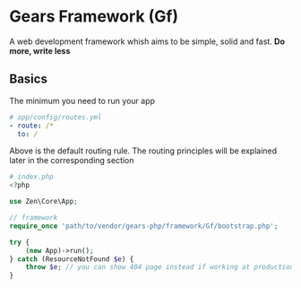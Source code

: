 Gears Framework (Gf)
=========

A web development framework whish aims to be simple, solid and fast. **Do more, write less**


## Basics
The minimum you need to run your app

```yaml
# app/config/routes.yml
- route: /*
  to: /
```
Above is the default routing rule. The routing principles will be explained later in the corresponding section

```php
# index.php
<?php

use Zen\Core\App;

// framework
require_once 'path/to/vendor/gears-php/framework/Gf/bootstrap.php';

try {
	(new App)->run();
} catch (ResourceNotFound $e) {
	throw $e; // you can show 404 page instead if working at production env
}
```
